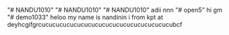 "# NANDU1010" 
"# NANDU1010" 
"# NANDU1010" 
adii nnn
"# open5" 
hi gm
"# demo1033" 
heloo my name is nandinin i from kpt at 
deyhcgifgrcucucucucucucucucucucucucucucucucucucubcf
